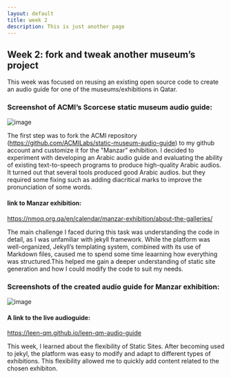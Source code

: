 ```yaml
---
layout: default
title: week 2
description: This is just another page
---
```


## **Week 2: fork and tweak another museum’s project**

This week was focused on reusing an existing open source code to create an audio guide for one of the museums/exhibitions in Qatar.

### Screenshot of ACMI’s Scorcese static museum audio guide:
![image](https://github.com/user-attachments/assets/6203502b-d11b-4522-bee8-c953a5ad4505)


The first step was to fork the ACMI repository (<https://github.com/ACMILabs/static-museum-audio-guide>) to my github account and customize it for the "Manzar" exhibition. I decided to experiment with developing an Arabic audio guide and evaluating the ability of existing text-to-speech programs to produce high-quality Arabic audios. It turned out that several tools produced good Arabic audios. but they required some fixing such as adding diacritical marks to improve the pronunciation of some words.

#### link to Manzar exhibition: 
<https://nmoq.org.qa/en/calendar/manzar-exhibition/about-the-galleries/>

The main challenge I faced during this task was understanding the code in detail, as I was unfamiliar with jekyll framework. While the platform was well-organized, Jekyll’s templating system, combined with its use of Markdown files, caused me to spend some time leaarning how everything was structured.This helped me gain a deeper understanding of static site generation and how I could modify the code to suit my needs.


### Screenshots of the created audio guide for Manzar exhibition:
![image](https://github.com/user-attachments/assets/121033c9-5178-4a89-8c07-1ed65d3ab876)


#### A link to the live audioguide: 
<https://leen-qm.github.io/leen-qm-audio-guide>

This week, I learned about the flexibility of Static Sites. After becoming used to jekyl, the platform was easy to modify and adapt to different types of exhibitions. This flexibility allowed me to quickly add content related to the chosen exhibiton.


